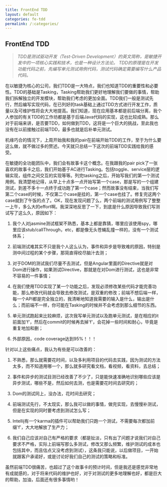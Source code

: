 ```yaml
---
title: FrontEnd TDD
layout: default
categories: fe-tdd
permalink: /:categories/
---
```


## FrontEnd TDD

>*TDD是测试驱动开发（Test-Driven Development）的英文简称，是敏捷开发中的一项核心实践和技术，也是一种设计方法论。 TDD的原理是在开发功能代码之前，先编写单元测试用例代码，测试代码确定需要编写什么产品代码。*    

在以敏捷为核心的公司，我们TDD是一大特点，我们也知道TDD的重要性和必要性。TDD的基础是Tasking，Tasking帮助我们更好地理解我们要做的事情，帮助我们拆解独立的开发模块，帮助我们考虑的更加全面。TDD我们一般是测试先行，然后编写实现代码，在已列好的task基础上通过TDD方式进行开发工作，质量以及可维护性将会大大地提高。我们知道，现在应用基本都是前后端分离，我个人参加的有关TDD的工作坊都是基于后端Java代码的实现，这也比较成熟。那么对于前端来讲，是否要TDD，如何做到TDD，这将是一个巨大的挑战，至此我也没有在以前接触过前端TDD，最多也就是后补单元测试。    

机缘巧合的情况下，上周开始我和我的pair在前端开始TDD的工作，至于为什么要这么做，就不做过多的赘述。今天就只总结一下这次的前端TDD实践给我的感受。    

在敏捷的全功能团队中，我们会有故事卡这个概念。在我跟我的pair pick了一张喜欢的故事卡之后，我们开始基于AC进行Tasking。包括toggle、service层的逻辑实现，组件之间交互的实现等等。列完tasking之后，开始写我们的第一个测试用例。我清楚地记得，从早上十点多一点开始写第一个case，那是写的一个组建测试，到差不多十一点终于成功跑了第一个case；然而故事没有结束，当我们写第二个case的时候，不仅第二个case是挂的，第一个case也挂了。修复完这两个case就到了午饭的点了。OK，现在发现问题了么，两个前端的测试用例写了整整一上午，多么大的effort啊。我深深地反思了一下，到底是什么原因导致我们写测试写了这么久，原因如下：    
1. 我个人对jasmine测试框架不熟悉，基本上都是靠猜，哪里应该使用spy，哪里应该stub/callThrough，etc，都是像无头苍蝇乱撞一样的，没有一个测试体系；    

2. 前端测试难其实不只是我个人这么认为，事件和异步是导致难的原因，特别是测中间过程的某个步骤，那简直得绞尽脑汁去测；    

3. 对于DOM的测试我们尽量不去测试，但是Angular里面的Directive就是对Dom进行操作，如果测试Directive，那就是在对Dom进行测试，这也是非常不容易的一件事情；    

4. 在我们使用TDD实现了某一个功能之后，发现必须修改某些代码才能完善功能，那么修改代码就会导致去修改测试，是双重的修改；前端不想后端一样，每一个API都是完全独立的，我清晰地知道我需要的输入是什么，输出是什么；而前端不一样，你可能在Tasking的时候并不会考虑到那么细节的东西。        

5. 单元测试跑起来比较麻烦，这次我写单元测试以及跑单元测试，是在相应的it前面加'f'，然后在commit的时候再去掉'f'，会花掉一些时间和耐心，毕竟是重复地加和删；    

6. 外部原因，code coverage达到95%！！！    

针对以上这些痛点，我认为有些是可以改善的：    

1. 不熟悉，那么就需要花时间，以及多利用项目的代码去实践，因为测试的方法太多，而不知道用哪一个，那么就多研究看文档，看视频，看资料，去总结；    

2. 事件和异步的测试目测已经改善了不少了，只是能快速准确地识别哪些应该是异步测试，哪些不是，然后如何去测，也是需要花时间去研究的；    

3. Dom的测试同上，没办法，花时间去研究；    

4. 前端测试先行，不太现实，那么我可以做的事情，做完实现，去慢慢补测试，但是在实现的同时要考虑到测试怎么写；    

5. Intellij有一个karma的插件可以帮助我们只跑一个测试，不需要每次都加前缀'f'，大大地解放了生产力；    

6. 我们自己应该对自己有严格的要求（都是扯淡，只有出了问题才说我们对自己要求不严格，实际上前端写那么多测试，修改又那么频繁，维护测试的成本也包括其中，而且估点又没考虑到测试），这条我只能说，以后做项目，一开始就跟客户承诺好，或是讨论好我们自己的测试的策略和标准。    

虽然前端TDD很痛苦，也超过了这个故事卡的预计时间，但是我还是感觉非常地有成就感的，对于将来代码的维护也好，对于对测试的更多地理解也好，都是巨大的帮助，加油，后面还有很多事情哟！    